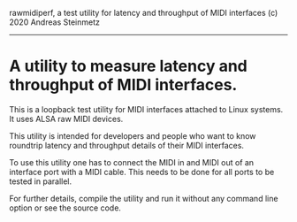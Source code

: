  rawmidiperf, a test utility for latency and throughput of MIDI interfaces
                        (c) 2020 Andreas Steinmetz

---------------------------------------------------------------------------


  A utility to measure latency and throughput of MIDI interfaces.
===================================================================

This is a loopback test utility for MIDI interfaces attached to Linux systems.
It uses ALSA raw MIDI devices.

This utility is intended for developers and people who want to know
roundtrip latency and throughput details of their MIDI interfaces.

To use this utility one has to connect the MIDI in and MIDI out of
an interface port with a MIDI cable. This needs to be done for all
ports to be tested in parallel.

For further details, compile the utility and run it without any
command line option or see the source code.
